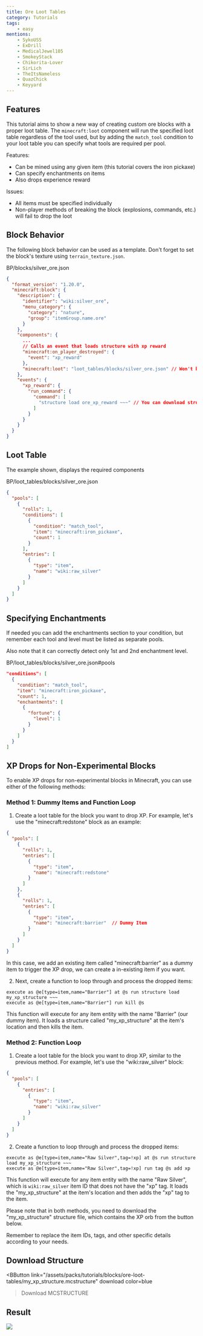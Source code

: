 ```yaml
---
title: Ore Loot Tables
category: Tutorials
tags:
    - easy
mentions:
    - SykoUSS
    - ExDrill
    - MedicalJewel105
    - SmokeyStack
    - Chikorita-Lover
    - SirLich
    - TheItsNameless
    - QuazChick
    - Keyyard
---
```


## Features

This tutorial aims to show a new way of creating custom ore blocks with a proper loot table. The `minecraft:loot` component will run the specified loot table regardless of the tool used, but by adding the `match_tool` condition to your loot table you can specify what tools are required per pool.

Features:

-   Can be mined using any given item (this tutorial covers the iron pickaxe)
-   Can specify enchantments on items
-   Also drops experience reward

Issues:

-   All items must be specified individually
-   Non-player methods of breaking the block (explosions, commands, etc.) will fail to drop the loot

## Block Behavior

The following block behavior can be used as a template. Don't forget to set the block's texture using `terrain_texture.json`.

<CodeHeader>BP/blocks/silver_ore.json</CodeHeader>

```json
{
  "format_version": "1.20.0",
  "minecraft:block": {
    "description": {
      "identifier": "wiki:silver_ore",
      "menu_category": {
        "category": "nature",
        "group": "itemGroup.name.ore"
      }
    },
    "components": {
      ...
      // Calls an event that loads structure with xp reward
      "minecraft:on_player_destroyed": {
        "event": "xp_reward"
      },
      "minecraft:loot": "loot_tables/blocks/silver_ore.json" // Won't be dropped if using Silk Touch.
    },
    "events": {
      "xp_reward": {
        "run_command": {
          "command": [
            "structure load ore_xp_reward ~~~" // You can download structure with saved xp orbs lower
          ]
        }
      }
    }
  }
}
```

## Loot Table

The example shown, displays the required components

<CodeHeader>BP/loot_tables/blocks/silver_ore.json</CodeHeader>

```json
{
  "pools": [
    {
      "rolls": 1,
      "conditions": [
        {
          "condition": "match_tool",
          "item": "minecraft:iron_pickaxe",
          "count": 1
        }
      ],
      "entries": [
        {
          "type": "item",
          "name": "wiki:raw_silver"
        }
      ]
    }
  ]
}
```

## Specifying Enchantments

If needed you can add the enchantments section to your condition, but remember each tool and level must be listed as separate pools.

Also note that it can correctly detect only 1st and 2nd enchantment level.

<CodeHeader>BP/loot_tables/blocks/silver_ore.json#pools</CodeHeader>

```json
"conditions": [
  {
    "condition": "match_tool",
    "item": "minecraft:iron_pickaxe",
    "count": 1,
    "enchantments": [
      {
        "fortune": {
          "level": 1
        }
      }
    ]
  }
]
```

## XP Drops for Non-Experimental Blocks

To enable XP drops for non-experimental blocks in Minecraft, you can use either of the following methods:

### Method 1: Dummy Items and Function Loop

1. Create a loot table for the block you want to drop XP. For example, let's use the "minecraft:redstone" block as an example:

```json
{
  "pools": [
    {
      "rolls": 1,
      "entries": [
        {
          "type": "item",
          "name": "minecraft:redstone"
        }
      ]
    },
    {
      "rolls": 1,
      "entries": [
        {
          "type": "item",
          "name": "minecraft:barrier"  // Dummy Item
        }
      ]
    }
  ]
}
```

In this case, we add an existing item called "minecraft:barrier" as a dummy item to trigger the XP drop, we can create a in-existing item if you want.

2. Next, create a function to loop through and process the dropped items:

```
execute as @e[type=item,name="Barrier"] at @s run structure load my_xp_structure ~~~
execute as @e[type=item,name="Barrier"] run kill @s
```

This function will execute for any item entity with the name "Barrier" (our dummy item). It loads a structure called "my_xp_structure" at the item's location and then kills the item.

### Method 2: Function Loop

1. Create a loot table for the block you want to drop XP, similar to the previous method. For example, let's use the "wiki:raw_silver" block:

```json
{
  "pools": [
    {
      "entries": [
        {
          "type": "item",
          "name": "wiki:raw_silver"
        }
      ]
    }
  ]
}
```

2. Create a function to loop through and process the dropped items:

```
execute as @e[type=item,name="Raw Silver",tag=!xp] at @s run structure load my_xp_structure ~~~
execute as @e[type=item,name="Raw Silver",tag=!xp] run tag @s add xp
```

This function will execute for any item entity with the name "Raw Silver", which is ``wiki:raw_silver`` item ID that does not have the "xp" tag. It loads the "my_xp_structure" at the item's location and then adds the "xp" tag to the item.

Please note that in both methods, you need to download the "my_xp_structure" structure file, which contains the XP orb from the button below.

Remember to replace the item IDs, tags, and other specific details according to your needs.

## Download Structure

<BButton
  link="/assets/packs/tutorials/blocks/ore-loot-tables/my_xp_structure.mcstructure" download
  color=blue
>Download MCSTRUCTURE</BButton>

## Result

![](/assets/images/blocks/ore-loot/result.gif)
